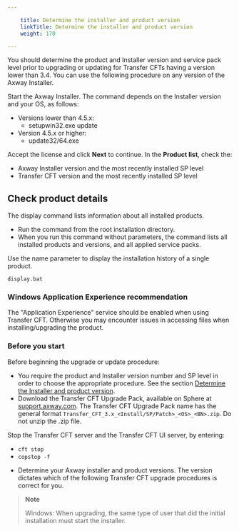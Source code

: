 ```yaml
---

    title: Determine the installer and product version
    linkTitle: Determine the installer and product version
    weight: 170

---
```

You should determine the product and Installer version and service pack level prior to upgrading or updating for Transfer CFTs having a version lower than 3.4. You can use the following procedure on any version of the Axway Installer.

Start the Axway Installer. The command depends on the Installer version and your OS, as follows:

- Versions lower than 4.5.x:
    -   setupwin32.exe update
- Version 4.5.x or higher:
    -   update32/64.exe

Accept the license and click **Next** to continue. In the **Product list**, check the:

- Axway Installer version and the most recently installed SP level
- Transfer CFT version and the most recently installed SP level

## Check product details

The display command lists information about all installed products.

- Run the command from the root installation directory.
- When you run this command without parameters, the command lists all installed products and versions, and all applied service packs.

Use the name parameter to display the installation history of a single product.

```
display.bat
```

### Windows Application Experience recommendation

The "Application Experience" service should be enabled when using Transfer CFT. Otherwise you may encounter issues in accessing files when installing/upgrading the product.

### Before you start

Before beginning the upgrade or update procedure:

- You require the product and Installer version number and SP level in order to choose the appropriate procedure. See the section [Determine the Installer and product version](#Determin).
- Download the Transfer CFT Upgrade Pack, available on Sphere at [support.axway.com](https://support.axway.com/). The Transfer CFT Upgrade Pack name has the general format <span class="code">`Transfer_CFT_3.x_<Install/SP/Patch>_<OS>_<BN>.zip`</span>. Do not unzip the .zip file.

Stop the Transfer CFT server and the Transfer CFT UI server, by entering:

- `cft stop `
- `copstop -f `

<!-- -->

- Determine your Axway installer and product versions. The version dictates which of the following Transfer CFT upgrade procedures is correct for you.

> **Note**
>
> Windows: When upgrading, the same type of user that did the initial installation must start the installer.
